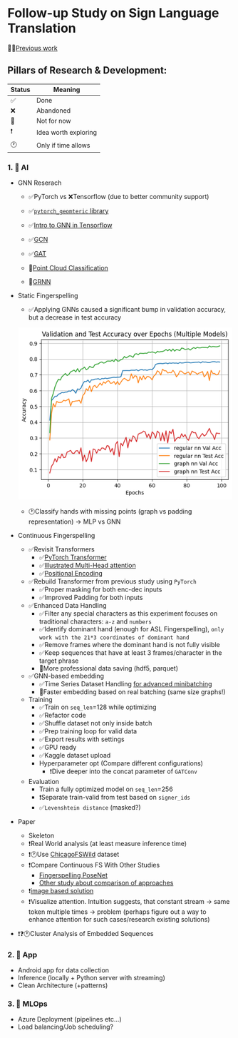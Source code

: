 # Follow-up Study on Sign Language Translation

👨‍🎓[Previous work](https://github.com/dancsomarci/sign-language)

## Pillars of Research & Development:

| Status | Meaning                  |
|--------|--------------------------|
| ✅     | Done                     |
| ❌     | Abandoned                |
| 🚧     | Not for now              |
| ❗      | Idea worth exploring     |
| 🕐     | Only if time allows      |


### 1. 🧠 AI

- GNN Reserach
    - ✅PyTorch vs ❌Tensorflow (due to better community support)
    - ✅[`pytorch_geomteric` library](https://pytorch-geometric.readthedocs.io/en/latest/)
    - ✅[Intro to GNN in Tensorflow](https://www.youtube.com/watch?v=8owQBFAHw7E&ab_channel=TensorFlow)

    - ✅[GCN](https://www.youtube.com/watch?v=JtDgmmQ60x8&ab_channel=AntonioLonga)
    - ✅[GAT](https://www.youtube.com/watch?v=AWkPjrZshug&ab_channel=MashaanAlshammari)
    - 🚧[Point Cloud Classification](https://colab.research.google.com/drive/1D45E5bUK3gQ40YpZo65ozs7hg5l-eo_U?usp=sharing)
    - 🚧[GRNN](https://www.youtube.com/watch?v=v7TQ2DUoaBY&ab_channel=AntonioLonga)

- Static Fingerspelling
    - ✅Applying GNNs caused a significant bump in validation accuracy, but a decrease in test accuracy

    ![](docs/images/static_fs_results.png)

    - 🕐Classify hands with missing points (graph vs padding representation) -> MLP vs GNN

- Continuous Fingerspelling
    - ✅Revisit Transformers
        - ✅[PyTorch Transformer](https://towardsdatascience.com/build-your-own-transformer-from-scratch-using-pytorch-84c850470dcb)
        - ✅[Illustrated Multi-Head attention](https://jalammar.github.io/illustrated-transformer/)
        - ✅[Positional Encoding](https://machinelearningmastery.com/a-gentle-introduction-to-positional-encoding-in-transformer-models-part-1/)
    - ✅Rebuild Transformer from previous study using `PyTorch`
        - ✅Proper masking for both enc-dec inputs
        - ✅Improved Padding for both inputs
    - ✅Enhanced Data Handling
        - ✅Filter any special characters as this experiment focuses on traditional characters: `a-z` and `numbers`
        - ✅Identify dominant hand (enough for ASL Fingerspelling), `only work with the 21*3 coordinates of dominant hand`
        - ✅Remove frames where the dominant hand is not fully visible
        - ✅Keep sequences that have at least 3 frames/character in the target phrase
        - 🚧More professional data saving (hdf5, parquet)
    - ✅GNN-based embedding
        - ✅Time Series Dataset Handling [for advanced minibatching](https://github.com/pyg-team/pytorch_geometric/blob/master/torch_geometric/loader/dataloader.py)
        - 🚧Faster embedding based on real batching (same size graphs!)
    - Training
        - ✅Train on `seq_len`=128 while optimizing
        - ✅Refactor code
        - ✅Shuffle dataset not only inside batch
        - ✅Prep training loop for valid data
        - ✅Export results with settings
        - ✅GPU ready
        - ✅Kaggle dataset upload
        - Hyperparameter opt (Compare different configurations)
            - ❗Dive deeper into the concat parameter of `GATConv`
    - Evaluation
        - Train a fully optimized model on `seq_len`=256
        - ❗Separate train-valid from test based on `signer_ids`
        - ✅`Levenshtein distance` (masked?)
    
- Paper
    - Skeleton
    - ❗Real World analysis (at least measure inference time)
    - ❗🕐Use [ChicagoFSWild](https://home.ttic.edu/~klivescu/ChicagoFSWild.htm#overview) dataset
    - ❗Compare Continuous FS With Other Studies
        - [Fingerspelling PoseNet](https://arxiv.org/abs/2311.12128)
        - [Other study about comparison of approaches]()
    - ❗[image based solution](https://github.com/fmahoudeau/MiCT-RANet-ASL-FingerSpelling)
    - ❗Visualize attention. Intuition suggests, that constant stream -> same token multiple times -> problem (perhaps figure out a way to enhance attention for such cases/research existing solutions)

- ❗❓🕐Cluster Analysis of Embedded Sequences

### 2. 🚧 App

- Android app for data collection
- Inference (locally + Python server with streaming)
- Clean Architecture (+patterns)

### 3. 🚧 MLOps

- Azure Deployment (pipelines etc...)
- Load balancing/Job scheduling?